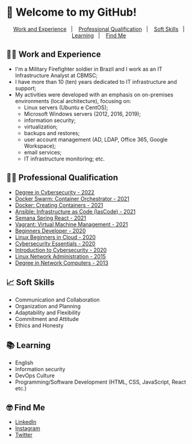 # 🚀 Welcome to my GitHub!

<p align="center">
  <a href="#-work-and-experience">Work and Experience</a>&nbsp;&nbsp;&nbsp;|&nbsp;&nbsp;&nbsp;
  <a href="#-professional-qualification">Professional Qualification</a>&nbsp;&nbsp;&nbsp;|&nbsp;&nbsp;&nbsp;  
  <a href="#-soft-skills">Soft Skills</a>&nbsp;&nbsp;&nbsp;|&nbsp;&nbsp;&nbsp;
  <a href="#-learning">Learning</a>&nbsp;&nbsp;&nbsp;|&nbsp;&nbsp;&nbsp;
  <a href="#-find-me">Find Me</a>&nbsp;&nbsp;&nbsp;
</p>

<!--
- Comments
-->

## 👨‍💻 Work and Experience

- I'm a Military Firefighter soldier in Brazil and I work as an IT Infrastructure Analyst at CBMSC;
- I have more than 10 (ten) years dedicated to IT infrastructure and support;
- My activities were developed with an emphasis on on-premises environments (local architecture), focusing on:
  - Linux servers (Ubuntu e CentOS);
  - Microsoft Windows servers (2012, 2016, 2019);
  - information security;
  - virtualization;
  - backups and restores;
  - user account management (AD, LDAP, Office 365, Google Workspace);
  - email services;
  - IT infrastructure monitoring; etc.

## 👨‍🎓 Professional Qualification

- [Degree in Cybersecurity - 2022](https://www.igti.com.br/pos-graduacao/seguranca-cibernetica)
- [Docker Swarm: Container Orchestrator - 2021](https://cursos.alura.com.br/certificate/7ce3b2ea-bbf3-4efc-a930-a951b38e5d9e)
- [Docker: Creating Containers - 2021](https://cursos.alura.com.br/certificate/2db9ecad-837f-4918-9a4e-2bd30cc4f326)
- [Ansible: Infrastructure as Code (IasCode) - 2021](https://cursos.alura.com.br/certificate/608a8b33-d3ea-4f01-b919-c6bfb73867b0)
- [Semana Spring React - 2021](https://learn.devsuperior.com/certificados/1524176)
- [Vagrant: Virtual Machine Management - 2021](https://cursos.alura.com.br/certificate/f28f14fa-d01d-450e-9fb7-3cb40d9d7669)
- [Beginners Developer - 2020](https://4linux.com.br/cursos/treinamento/beginners-developer/)
- [Linux Beginners in Cloud - 2020](https://4linux.com.br/cursos/treinamento/linux-fundamentals/)
- [Cybersecurity Essentials - 2020](https://www.credly.com/badges/b47b47c6-9bc3-42c1-afab-e2c1215a1765?source=linked_in_profile)
- [Introduction to Cybersecurity - 2020](https://www.credly.com/badges/4bbfed93-abdb-4953-9212-6febe9cf08ca?source=linked_in_profile)
- [Linux Network Administration - 2015](https://cursos.sesisenai.org.br/detalhes/administrando-sistemas-linux/18488)
- [Degree in Network Computers - 2013](https://estacio.br/cursos/graduacao/redes-de-computadores)


## 📈 Soft Skills

- Communication and Collaboration
- Organization and Planning
- Adaptability and Flexibility
- Commitment and Attitude
- Ethics and Honesty

## 📚 Learning

- English
- Information security
- DevOps Culture
- Programming/Software Development (HTML, CSS, JavaScript, React etc.)

## 🤓 Find Me

- [LinkedIn](https://www.linkedin.com/in/mateus-stahelin/)
- [Instagram](https://www.instagram.com/mateusstahelin/)
- [Twitter](https://twitter.com/mateustalin)
